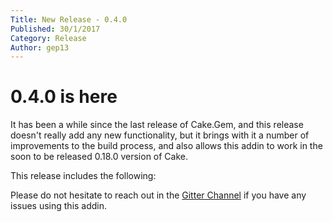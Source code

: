 ```yaml
---
Title: New Release - 0.4.0
Published: 30/1/2017
Category: Release
Author: gep13
---
```


# 0.4.0 is here

It has been a while since the last release of Cake.Gem, and this release doesn't really add any new functionality, but it brings with it a number of improvements to the build process, and also allows this addin to work in the soon to be released 0.18.0 version of Cake.

This release includes the following:



Please do not hesitate to reach out in the [Gitter Channel](https://gitter.im/cake-contrib/Lobby) if you have any issues using this addin.